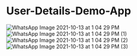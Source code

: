 # User-Details-Demo-App
![WhatsApp Image 2021-10-13 at 1 04 29 PM](https://user-images.githubusercontent.com/73495814/137088933-d6bb24cc-cedf-4746-ae9c-cc2c021a442e.jpeg)
![WhatsApp Image 2021-10-13 at 1 04 29 PM (1)](https://user-images.githubusercontent.com/73495814/137093408-e2dc156e-3b0a-4b50-b7db-f7d99f1609c7.jpeg)
![WhatsApp Image 2021-10-13 at 1 04 29 PM (2)](https://user-images.githubusercontent.com/73495814/137093168-8725a6ad-13d4-4cdd-9555-fa2c6732c6e8.jpeg)
![WhatsApp Image 2021-10-13 at 1 04 29 PM (3)](https://user-images.githubusercontent.com/73495814/137093846-b4b20738-98d0-4fa3-8675-d9b1ca34083d.jpeg)
